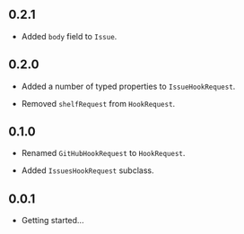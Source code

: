 ## 0.2.1

* Added `body` field to `Issue`.

## 0.2.0

* Added a number of typed properties to `IssueHookRequest`.

* Removed `shelfRequest` from `HookRequest`.

## 0.1.0

* Renamed `GitHubHookRequest` to `HookRequest`.

* Added `IssuesHookRequest` subclass.

## 0.0.1

- Getting started...
